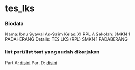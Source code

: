 # tes_lks

### Biodata
Nama: Ibnu Syawal As-Salim
Kelas: XI RPL A
Sekolah: SMKN 1 PADAHERANG
Details: TES LKS (RPL) SMKN 1 PADABERANG

### list part/list test yang sudah dikerjakan
Part A: [disini](https://github.com/ibnusyawall/tes_lks/tree/master/PART_A/WEBSITE_DESIGN)
Part D: [disini](https://github.com/ibnusyawall/tes_lks/tree/master/PART_D/BACKEND_DEVELOPMENT)
